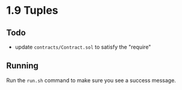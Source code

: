 # 1.9 Tuples

## Todo

* update `contracts/Contract.sol` to satisfy the "require"

## Running
Run the `run.sh` command to make sure you see a success message.  
